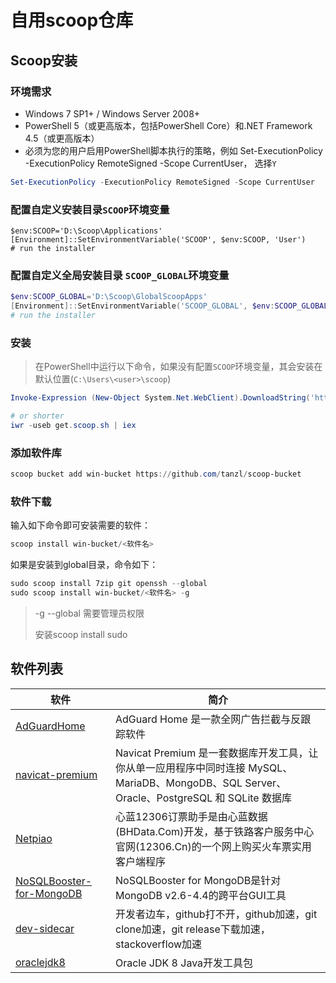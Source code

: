 # 自用scoop仓库

## Scoop安装

### 环境需求

- Windows 7 SP1+ / Windows Server 2008+
- PowerShell 5（或更高版本，包括PowerShell Core）和.NET Framework 4.5（或更高版本）
- 必须为您的用户启用PowerShell脚本执行的策略，例如 Set-ExecutionPolicy -ExecutionPolicy RemoteSigned -Scope CurrentUser， 选择`Y`

```powershell
Set-ExecutionPolicy -ExecutionPolicy RemoteSigned -Scope CurrentUser
```

### 配置自定义安装目录`SCOOP`环境变量

```
$env:SCOOP='D:\Scoop\Applications'
[Environment]::SetEnvironmentVariable('SCOOP', $env:SCOOP, 'User')
# run the installer
```

### 配置自定义全局安装目录 `SCOOP_GLOBAL`环境变量

```powershell
$env:SCOOP_GLOBAL='D:\Scoop\GlobalScoopApps'
[Environment]::SetEnvironmentVariable('SCOOP_GLOBAL', $env:SCOOP_GLOBAL, 'Machine')
# run the installer
```

### 安装

> 在PowerShell中运行以下命令，如果没有配置`SCOOP`环境变量，其会安装在默认位置(`C:\Users\<user>\scoop`)

```powershell
Invoke-Expression (New-Object System.Net.WebClient).DownloadString('https://get.scoop.sh')

# or shorter
iwr -useb get.scoop.sh | iex
```

### 添加软件库

```powershell
scoop bucket add win-bucket https://github.com/tanzl/scoop-bucket
```
### 软件下载

输入如下命令即可安装需要的软件：

```powershell
scoop install win-bucket/<软件名>
```
如果是安装到global目录，命令如下：

```powershell
sudo scoop install 7zip git openssh --global
sudo scoop install win-bucket/<软件名> -g
```
> -g --global 需要管理员权限  
>
> 安装scoop install sudo

## 软件列表

| 软件                                                         | 简介                                                         |
| ------------------------------------------------------------ | ------------------------------------------------------------ |
| [AdGuardHome](https://adguard.com/adguard-home.html)         | AdGuard Home 是一款全网广告拦截与反跟踪软件                  |
| [navicat-premium](http://www.navicat.com.cn/products/navicat-premium) | Navicat Premium 是一套数据库开发工具，让你从单一应用程序中同时连接 MySQL、MariaDB、MongoDB、SQL Server、Oracle、PostgreSQL 和 SQLite 数据库 |
| [Netpiao](http://www.bhdata.com/program.asp?action=view&id=39) | 心蓝12306订票助手是由心蓝数据(BHData.Com)开发，基于铁路客户服务中心官网(12306.Cn)的一个网上购买火车票实用客户端程序 |
| [NoSQLBooster-for-MongoDB](https://nosqlbooster.com/)        | NoSQLBooster for MongoDB是针对MongoDB v2.6-4.4的跨平台GUI工具 |
| [dev-sidecar](https://github.com/docmirror/dev-sidecar)      | 开发者边车，github打不开，github加速，git clone加速，git release下载加速，stackoverflow加速 |
| [oraclejdk8](https://www.oracle.com/java/technologies/javase/javase-jdk8-downloads.html) | Oracle JDK 8 Java开发工具包                                  |

